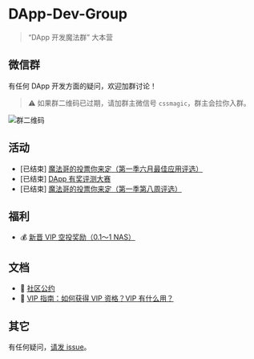 # DApp-Dev-Group

> “DApp 开发魔法群” 大本营

## 微信群 <a name="wechat-group">&nbsp;</a>

有任何 DApp 开发方面的疑问，欢迎加群讨论！

> ⚠️ 如果群二维码已过期，请加群主微信号 `cssmagic`，群主会拉你入群。

![群二维码](https://user-images.githubusercontent.com/1231359/42406226-9f9a1a2e-81d5-11e8-995f-df5448e06a37.png)

## 活动 <a name="event">&nbsp;</a>

* [已结束] [魔法哥的投票你来定（第一季六月最佳应用评选）](https://github.com/cssmagic/DApp-Dev-Group/issues/6)
* [已结束] [DApp 有奖评测大赛](https://github.com/cssmagic/DApp-Dev-Group/issues/5)
* [已结束] [魔法哥的投票你来定（第一季第八周评选）](https://github.com/cssmagic/DApp-Dev-Group/issues/4)

## 福利 <a name="bonus">&nbsp;</a>

* 💰 [新晋 VIP 空投奖励（0.1～1 NAS）](https://github.com/cssmagic/DApp-Dev-Group/issues/2)

## 文档 <a name="doc">&nbsp;</a>

* 📢 [社区公约](https://github.com/cssmagic/DApp-Dev-Group/issues/3)
* 👑 [VIP 指南：如何获得 VIP 资格？VIP 有什么用？](https://github.com/cssmagic/DApp-Dev-Group/issues/1)

## 其它 <a name="misc">&nbsp;</a>

有任何疑问，[请发 issue](https://github.com/cssmagic/DApp-Dev-Group/issues/new)。
